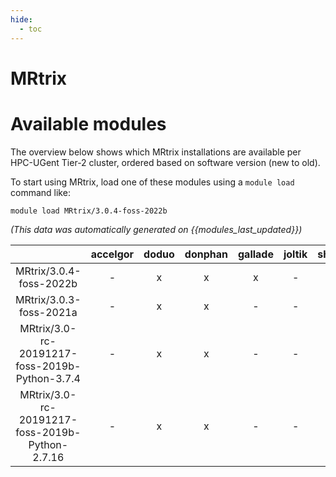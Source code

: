 ```yaml
---
hide:
  - toc
---
```


MRtrix
======

# Available modules


The overview below shows which MRtrix installations are available per HPC-UGent Tier-2 cluster, ordered based on software version (new to old).

To start using MRtrix, load one of these modules using a `module load` command like:

```shell
module load MRtrix/3.0.4-foss-2022b
```

*(This data was automatically generated on {{modules_last_updated}})*  

| |accelgor|doduo|donphan|gallade|joltik|shinx|skitty|
| :---: | :---: | :---: | :---: | :---: | :---: | :---: | :---: |
|MRtrix/3.0.4-foss-2022b|-|x|x|x|-|-|-|
|MRtrix/3.0.3-foss-2021a|-|x|x|-|-|-|-|
|MRtrix/3.0-rc-20191217-foss-2019b-Python-3.7.4|-|x|x|-|-|-|-|
|MRtrix/3.0-rc-20191217-foss-2019b-Python-2.7.16|-|x|x|-|-|-|-|

